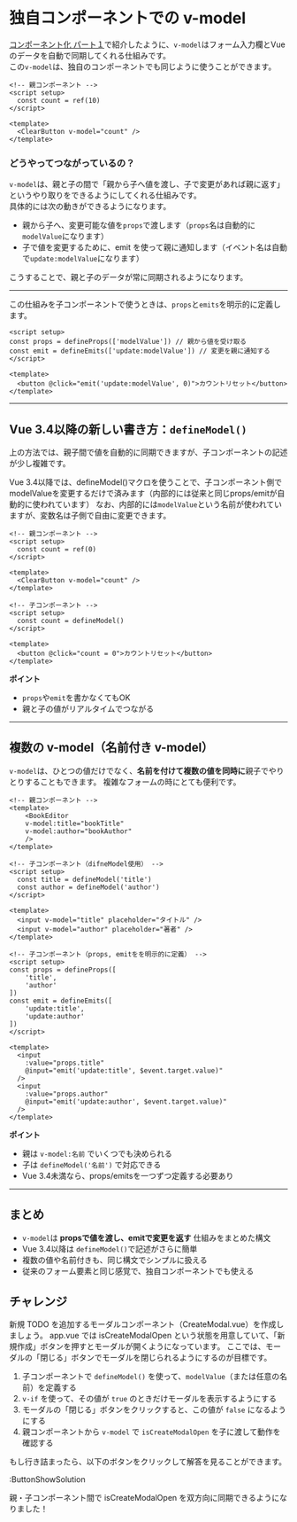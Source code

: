 # 独自コンポーネントでの v-model

[コンポーネント化 パート１](componentization-1)で紹介したように、`v-model`はフォーム入力欄とVueのデータを自動で同期してくれる仕組みです。  
この`v-model`は、独自のコンポーネントでも同じように使うことができます。

```vue
<!-- 親コンポーネント -->
<script setup>
  const count = ref(10)
</script>

<template>
  <ClearButton v-model="count" />
</template>
```

### どうやってつながっているの？

`v-model`は、親と子の間で「親から子へ値を渡し、子で変更があれば親に返す」というやり取りをできるようにしてくれる仕組みです。  
具体的には次の動きができるようになります。

- 親から子へ、変更可能な値を`props`で渡します（`props`名は自動的に`modelValue`になります）
- 子で値を変更するために、emit を使って親に通知します（イベント名は自動で`update:modelValue`になります）

こうすることで、親と子のデータが常に同期されるようになります。

---

この仕組みを子コンポーネントで使うときは、`props`と`emits`を明示的に定義します。

```vue
<script setup>
const props = defineProps(['modelValue']) // 親から値を受け取る
const emit = defineEmits(['update:modelValue']) // 変更を親に通知する
</script>

<template>
  <button @click="emit('update:modelValue', 0)">カウントリセット</button>
</template>
```

---

## Vue 3.4以降の新しい書き方：`defineModel()`

上の方法では、親子間で値を自動的に同期できますが、子コンポーネントの記述が少し複雑です。

Vue 3.4以降では、defineModel()マクロを使うことで、子コンポーネント側でmodelValueを変更するだけで済みます（内部的には従来と同じprops/emitが自動的に使われています）
なお、内部的には`modelValue`という名前が使われていますが、変数名は子側で自由に変更できます。

```vue
<!-- 親コンポーネント -->
<script setup>
  const count = ref(0)
</script>

<template>
  <ClearButton v-model="count" />
</template>
```

```vue
<!-- 子コンポーネント -->
<script setup>
  const count = defineModel()
</script>

<template>
  <button @click="count = 0">カウントリセット</button>
</template>
```

**ポイント**
- `props`や`emit`を書かなくてもOK
- 親と子の値がリアルタイムでつながる

---


## 複数の v-model（名前付き v-model）

`v-model`は、ひとつの値だけでなく、**名前を付けて複数の値を同時に**親子でやりとりすることもできます。
複雑なフォームの時にとても便利です。

```vue
<!-- 親コンポーネント -->
<template>
    <BookEditor
    v-model:title="bookTitle"
    v-model:author="bookAuthor"
    />
</template>
```

```vue
<!-- 子コンポーネント（difneModel使用） -->
<script setup>
  const title = defineModel('title')
  const author = defineModel('author')
</script>

<template>
  <input v-model="title" placeholder="タイトル" />
  <input v-model="author" placeholder="著者" />
</template>
```

```vue
<!-- 子コンポーネント（props, emitをを明示的に定義） -->
<script setup>
const props = defineProps([
    'title',
    'author'
])
const emit = defineEmits([
    'update:title',
    'update:author'
])
</script>

<template>
  <input
    :value="props.title"
    @input="emit('update:title', $event.target.value)"
  />
  <input
    :value="props.author"
    @input="emit('update:author', $event.target.value)"
  />
</template>
```

**ポイント**
- 親は `v-model:名前` でいくつでも決められる
- 子は `defineModel('名前')` で対応できる
- Vue 3.4未満なら、props/emitsを一つずつ定義する必要あり

---

## まとめ

- `v-model`は **propsで値を渡し、emitで変更を返す** 仕組みをまとめた構文  
- Vue 3.4以降は `defineModel()`で記述がさらに簡単
- 複数の値や名前付きも、同じ構文でシンプルに扱える
- 従来のフォーム要素と同じ感覚で、独自コンポーネントでも使える


## チャレンジ

新規 TODO を追加するモーダルコンポーネント（CreateModal.vue）を作成しましょう。
app.vue では isCreateModalOpen という状態を用意していて、「新規作成」ボタンを押すとモーダルが開くようになっています。
ここでは、モーダルの「閉じる」ボタンでモーダルを閉じられるようにするのが目標です。

1. 子コンポーネントで `defineModel()` を使って、`modelValue`（または任意の名前）を定義する
2. `v-if` を使って、その値が `true` のときだけモーダルを表示するようにする
3. モーダルの「閉じる」ボタンをクリックすると、この値が `false` になるようにする  
4. 親コンポーネントから `v-model` で `isCreateModalOpen` を子に渡して動作を確認する


もし行き詰まったら、以下のボタンをクリックして解答を見ることができます。

:ButtonShowSolution

親・子コンポーネント間で isCreateModalOpen を双方向に同期できるようになりました！